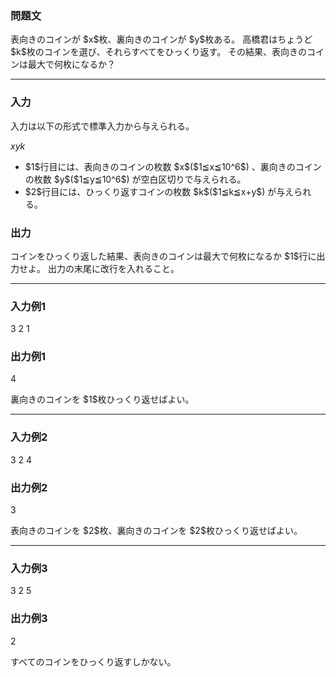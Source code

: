 
<div>

<div>

<div>

<section>

### **問題文**

<p>
表向きのコインが $x$枚、裏向きのコインが $y$枚ある。
高橋君はちょうど $k$枚のコインを選び、それらすべてをひっくり返す。
その結果、表向きのコインは最大で何枚になるか？
</p>

</section>

</div>

---

<div>

<div>

<section>

### **入力**

<p>
入力は以下の形式で標準入力から与えられる。
</p>

<div>

$x$$y$$k$
</div>

<ul>

<li>
$1$行目には、表向きのコインの枚数 $x$($1≦x≦10^6$) 、裏向きのコインの枚数 $y$($1≦y≦10^6$) が空白区切りで与えられる。
</li>

<li>
$2$行目には、ひっくり返すコインの枚数 $k$($1≦k≦x+y$) が与えられる。
</li>

</ul>

</section>

</div>

<div>

<section>

### **出力**

<p>
コインをひっくり返した結果、表向きのコインは最大で何枚になるか $1$行に出力せよ。
出力の末尾に改行を入れること。
</p>

</section>

</div>

</div>

---

<div>

<section>

### **入力例1**

<div>

3 2
1

</div>

</section>

</div>

<div>

<section>

### **出力例1**

<div>

4

</div>

<p>
裏向きのコインを $1$枚ひっくり返せばよい。
</p>

</section>

</div>

---

<div>

<section>

### **入力例2**

<div>

3 2
4

</div>

</section>

</div>

<div>

<section>

### **出力例2**

<div>

3

</div>

<p>
表向きのコインを $2$枚、裏向きのコインを $2$枚ひっくり返せばよい。
</p>

</section>

</div>

---

<div>

<section>

### **入力例3**

<div>

3 2
5

</div>

</section>

</div>

<div>

<section>

### **出力例3**

<div>

2

</div>

<p>
すべてのコインをひっくり返すしかない。
</p>

</section>

</div>

</div>

</div>
